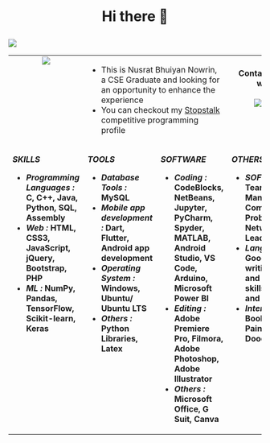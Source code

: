 <h1> <p align="center"> Hi there 👋 </p> </h1>

![](https://visitor-badge.glitch.me/badge?page_id=bhuiyannowrin)

<table>
  <tr valign=top>
    <td align="center"> 
      <img src="https://img.icons8.com/external-kiranshastry-lineal-color-kiranshastry/100/000000/external-code-coding-kiranshastry-lineal-color-kiranshastry-5.png"/> 
    </td>
    <td colspan="2">
      <ul>
        <li> This is Nusrat Bhuiyan Nowrin, a CSE Graduate and looking for an opportunity to enhance the experience
        <li>You can checkout my <a href="https://www.stopstalk.com/user/profile/bhuiyannowrin">Stopstalk</a> competitive programming profile</li>
      </ul>
    </td>
    <td align="center">
         <h4> Contact/ Connect with me: </h4>
         <a href="mailto:nusratbhuiyannowrin@gmail.com"><img src="https://img.icons8.com/external-kiranshastry-lineal-kiranshastry/24/000000/external-email-advertising-kiranshastry-lineal-kiranshastry-1.png"/></a>
         <a href="https://www.linkedin.com/in/bhuiyannowrin/"><img src="https://img.icons8.com/external-justicon-flat-justicon/24/000000/external-linkedin-social-media-justicon-flat-justicon.png"/></a>
         <a href="https://twitter.com/bhuiyannowrin"><img src="https://img.icons8.com/color/24/000000/twitter--v2.png"/></a>
         <a href="https://www.instagram.com/bhuiyan.nowrin/"><img src="https://img.icons8.com/fluency/24/000000/instagram-new.png"/></a>
    </td>
  </tr>
  
  <tr valign=top>
    <td align="left" colspan="1">
      <p><i><b>SKILLS </i></p>
      <ul>
        <li> <i><b>Programming Languages :</b></i> C, C++, Java, Python, SQL, Assembly </li>
        <li> <i><b> Web :</b></i> HTML, CSS3, JavaScript, jQuery, Bootstrap, PHP</li>
        <li> <i><b> ML :</b> </i> NumPy, Pandas, TensorFlow, Scikit-learn, Keras</li>
      </ul>
    </td>
    <td align="top">
      <p><i><b>TOOLS </i></p>
      <ul>
        <li> <i><b>Database Tools :</b></i> MySQL</li>
        <li> <i><b>Mobile app development :</b> </i> Dart, Flutter, Android app development</li>
        <li> <i><b>Operating System :</b> </i> Windows, Ubuntu/ Ubuntu LTS</li>
        <li> <i><b>Others :</b></i> Python Libraries, Latex</li>
      </ul>
    </td>
    <td align="left">
      <p><i><b>SOFTWARE</i></p>
      <ul>
        <li> <i><b>Coding :</b></i> CodeBlocks, NetBeans, Jupyter, PyCharm, Spyder, MATLAB, Android Studio, VS Code, Arduino, Microsoft Power BI</li>
        <li> <i><b>Editing :</b></i> Adobe Premiere Pro, Filmora, Adobe Photoshop, Adobe Illustrator</li>
        <li> <i><b>Others :</b> </i> Microsoft Office, G Suit, Canva</li>
      </ul>
    </td>
    <td align="left">
      <p><i><b>OTHERS</i></p>
      <ul>
        <li> <i><b>SOFT Skills :</b></i> Team Management, Communication, Problem Solving, Networking, Leadership</li>
        <li> <i><b>Language Skill :</b></i> Good reading, writing, listening and speaking skills in Bengali and English</li>
        <li> <i><b>Interest :</b> </i> Reading Books, Painting/Drawing, Doodling</li>
      </ul>
    </td>
  </tr> 

</table>

